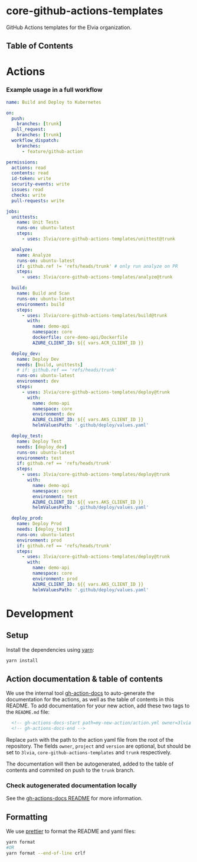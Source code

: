 # core-github-actions-templates

GitHub Actions templates for the Elvia organization.

## Table of Contents

<!-- gh-actions-docs-toc-start -->
<!-- gh-actions-docs-toc-end -->

# Actions

<!-- gh-actions-docs-start path=build/action.yml owner=3lvia project=core-github-actions-templates version=trunk -->
<!-- gh-actions-docs-end -->

### Example usage in a full workflow

```yaml
name: Build and Deploy to Kubernetes

on:
  push:
    branches: [trunk]
  pull_request:
    branches: [trunk]
  workflow_dispatch:
    branches:
      - feature/github-action

permissions:
  actions: read
  contents: read
  id-token: write
  security-events: write
  issues: read
  checks: write
  pull-requests: write

jobs:
  unittests:
    name: Unit Tests
    runs-on: ubuntu-latest
    steps:
      - uses: 3lvia/core-github-actions-templates/unittest@trunk

  analyze:
    name: Analyze
    runs-on: ubuntu-latest
    if: github.ref != 'refs/heads/trunk' # only run analyze on PR
    steps:
      - uses: 3lvia/core-github-actions-templates/analyze@trunk

  build:
    name: Build and Scan
    runs-on: ubuntu-latest
    environment: build
    steps:
      - uses: 3lvia/core-github-actions-templates/build@trunk
        with:
          name: demo-api
          namespace: core
          dockerfile: core-demo-api/Dockerfile
          AZURE_CLIENT_ID: ${{ vars.ACR_CLIENT_ID }}

  deploy_dev:
    name: Deploy Dev
    needs: [build, unittests]
    # if: github.ref == 'refs/heads/trunk'
    runs-on: ubuntu-latest
    environment: dev
    steps:
      - uses: 3lvia/core-github-actions-templates/deploy@trunk
        with:
          name: demo-api
          namespace: core
          environment: dev
          AZURE_CLIENT_ID: ${{ vars.AKS_CLIENT_ID }}
          helmValuesPath: '.github/deploy/values.yaml'

  deploy_test:
    name: Deploy Test
    needs: [deploy_dev]
    runs-on: ubuntu-latest
    environment: test
    if: github.ref == 'refs/heads/trunk'
    steps:
      - uses: 3lvia/core-github-actions-templates/deploy@trunk
        with:
          name: demo-api
          namespace: core
          environment: test
          AZURE_CLIENT_ID: ${{ vars.AKS_CLIENT_ID }}
          helmValuesPath: '.github/deploy/values.yaml'

  deploy_prod:
    name: Deploy Prod
    needs: [deploy_test]
    runs-on: ubuntu-latest
    environment: prod
    if: github.ref == 'refs/heads/trunk'
    steps:
      - uses: 3lvia/core-github-actions-templates/deploy@trunk
        with:
          name: demo-api
          namespace: core
          environment: prod
          AZURE_CLIENT_ID: ${{ vars.AKS_CLIENT_ID }}
          helmValuesPath: '.github/deploy/values.yaml'
```

<!-- gh-actions-docs-start path=deploy/action.yml owner=3lvia project=core-github-actions-templates version=trunk -->
<!-- gh-actions-docs-end -->

<!-- gh-actions-docs-start path=unittest/action.yml owner=3lvia project=core-github-actions-templates version=trunk -->
<!-- gh-actions-docs-end -->

<!-- gh-actions-docs-start path=analyze/action.yml owner=3lvia project=core-github-actions-templates version=trunk -->
<!-- gh-actions-docs-end -->

<!-- gh-actions-docs-start path=trivy-iac-scan/action.yml owner=3lvia project=core-github-actions-templates version=trunk -->
<!-- gh-actions-docs-end -->

<!-- gh-actions-docs-start path=playwright/action.yml owner=3lvia project=core-github-actions-templates version=trunk -->
<!-- gh-actions-docs-end -->

<!-- gh-actions-docs-start path=terraform-format/action.yml owner=3lvia project=core-github-actions-templates version=trunk -->
<!-- gh-actions-docs-end -->

# Development

## Setup

Install the dependencies using [yarn](https://yarnpkg.com):

```bash
yarn install
```

## Action documentation & table of contents

We use the internal tool [gh-action-docs](gh-actions-docs) to auto-generate the documentation for the actions, as well as the table of contents in this README.
To add documentation for your new action, add these two tags to the `README.md` file:

```markdown
  <!-- gh-actions-docs-start path=my-new-action/action.yml owner=3lvia project=core-github-actions-templates version=trunk -->
  <!-- gh-actions-docs-end -->
```

Replace `path` with the path to the action yaml file from the root of the repository.
The fields `owner`, `project` and `version` are optional, but should be set to `3lvia`, `core-github-actions-templates` and `trunk` respectively.

The documentation will then be autogenerated, added to the table of contents and commited on push to the `trunk` branch.

### Check autogenerated documentation locally

See the [gh-actions-docs README](gh-actions-docs/README.md) for more information.

## Formatting

We use [prettier](https://prettier.io) to format the README and yaml files:

```bash
yarn format
#OR
yarn format --end-of-line crlf
```
